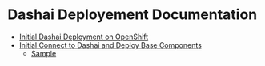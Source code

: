 # Dashai Deployement Documentation

* [Initial Dashai Deployment on OpenShift](https://github.com/ArctiqTeam/dashai-stable/tree/master/docs/00_initial_ocp_install)
* [Initial Connect to Dashai and Deploy Base Components](https://github.com/ArctiqTeam/dashai-stable/tree/master/docs/01_connect_and_core_components)
	* [Sample](00_sample/sample.md)
